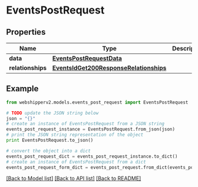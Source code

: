 # EventsPostRequest


## Properties
Name | Type | Description | Notes
------------ | ------------- | ------------- | -------------
**data** | [**EventsPostRequestData**](EventsPostRequestData.md) |  | [optional] 
**relationships** | [**EventsIdGet200ResponseRelationships**](EventsIdGet200ResponseRelationships.md) |  | [optional] 

## Example

```python
from webshipperv2.models.events_post_request import EventsPostRequest

# TODO update the JSON string below
json = "{}"
# create an instance of EventsPostRequest from a JSON string
events_post_request_instance = EventsPostRequest.from_json(json)
# print the JSON string representation of the object
print EventsPostRequest.to_json()

# convert the object into a dict
events_post_request_dict = events_post_request_instance.to_dict()
# create an instance of EventsPostRequest from a dict
events_post_request_form_dict = events_post_request.from_dict(events_post_request_dict)
```
[[Back to Model list]](../README.md#documentation-for-models) [[Back to API list]](../README.md#documentation-for-api-endpoints) [[Back to README]](../README.md)


